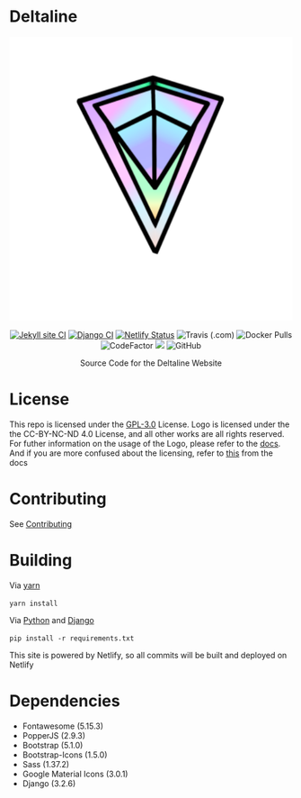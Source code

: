 # Deltaline

<div align=center>
<img type="image/x-icon" src="assets/Deltaline Logo Release V3 (512 Resize).svg">

[![Jekyll site CI](https://github.com/No767/Deltaline/actions/workflows/jekyll.yml/badge.svg?branch=master)](https://github.com/No767/Deltaline/actions/workflows/jekyll.yml) [![Django CI](https://github.com/No767/Deltaline/actions/workflows/django.yml/badge.svg?branch=dev)](https://github.com/No767/Deltaline/actions/workflows/django.yml) [![Netlify Status](https://api.netlify.com/api/v1/badges/e8232711-1bd5-4e73-b5a9-92af059e2486/deploy-status)](https://app.netlify.com/sites/deltaline/deploys) <img alt="Travis (.com)" src="https://img.shields.io/travis/com/No767/Deltaline?label=Travis%20CI"> ![Docker Pulls](https://img.shields.io/docker/pulls/no767/deltaline?label=Docker%20Pulls&logo=docker) <img src="https://www.codefactor.io/repository/github/no767/deltaline/badge" alt="CodeFactor" /></a> <a href="https://www.codacy.com/gh/No767/Deltaline/dashboard?utm_source=github.com&amp;utm_medium=referral&amp;utm_content=No767/Deltaline&amp;utm_campaign=Badge_Grade"><img src="https://app.codacy.com/project/badge/Grade/dafe967dfb4a43d7ba1239a26b439721"/></a> <img alt="GitHub" src="https://img.shields.io/github/license/No767/Deltaline">

Source Code for the Deltaline Website

<div align=left>

# License
This repo is licensed under the [GPL-3.0](https://github.com/No767/Deltaline/blob/master/LICENSE.txt) License. Logo is licensed under the the CC-BY-NC-ND 4.0 License, and all other works are all rights reserved. For futher information on the usage of the Logo, please refer to the [docs](https://no767.github.io/-Deltaline-Docs/). And if you are more confused about the licensing, refer to [this](https://no767.github.io/Deltaline-Docs/Licensing/) from the docs

# Contributing
See [Contributing](https://github.com/No767/Deltaline/blob/master/contributing.md)
# Building

Via [yarn](https://yarnpkg.com/)

`yarn install` 


Via [Python](https://www.python.org/) and [Django](https://www.djangoproject.com/)

`pip install -r requirements.txt`

This site is powered by Netlify, so all commits will be built and deployed on Netlify

# Dependencies

- Fontawesome (5.15.3)
- PopperJS (2.9.3)
- Bootstrap (5.1.0)
- Bootstrap-Icons (1.5.0)
- Sass (1.37.2)
- Google Material Icons (3.0.1)
- Django (3.2.6)

